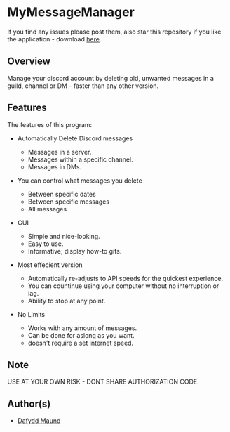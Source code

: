 # MyMessageManager
If you find any issues please post them, also star this repository if you like the application - download [here]().

## Overview
Manage your discord account by deleting old, unwanted messages in a guild, channel or DM - faster than any other version.

## Features

The features of this program:

* Automatically Delete Discord messages
  * Messages in a server.
  * Messages within a specific channel.
  * Messages in DMs.

* You can control what messages you delete
  * Between specific dates
  * Between specific messages
  * All messages

* GUI
  * Simple and nice-looking.
  * Easy to use.
  * Informative; display how-to gifs.

* Most effecient version
  * Automatically re-adjusts to API speeds for the quickest experience.
  * You can countinue using your computer without no interruption or lag.
  * Ability to stop at any point.

* No Limits
  * Works with any amount of messages.
  * Can be done for aslong as you want.
  * doesn't require a set internet speed.

## Note
USE AT YOUR OWN RISK - DONT SHARE AUTHORIZATION CODE.

## Author(s)
* [Dafydd Maund](https://github.com/Stryzhh)
